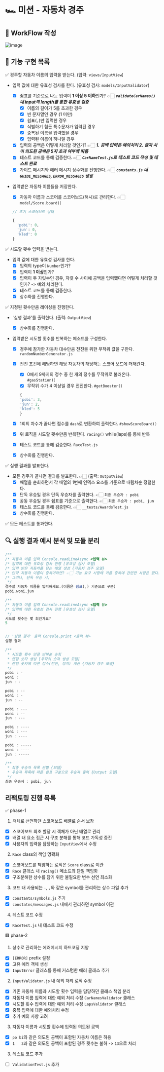 # 🏎️ 미션 - 자동차 경주

## 🎨 WorkFlow 작성

![image](https://github.com/livable-final/client/assets/83483378/4b8c2989-dab4-4847-a50c-536c223f5bad)

## 🚀 기능 구현 목록

✅ 경주할 자동차 이름의 입력을 받는다. (입력: `views/InputView`)

- 입력 값에 대한 유효성 검사를 한다. (유효성 검사: `models/InputValidator`)

  - [x] 쉼표를 기준으로 나눈 입력이 **1 이상 5 이하**인가? 👉🏻 **_`validateCarNames()` 내 input의 length를 통한 유효성 검증_**
    - [x] 이름의 길이가 5를 초과한 경우
    - [x] 빈 문자열인 경우 (1 미만)
    - [x] 쉼표(`,`)만 입력한 경우
    - [x] 식별하기 힘든 특수문자가 입력된 경우
    - [x] 중복된 이름을 입력했을 경우
    - [x] 입력된 이름이 하나일 경우
  - [x] 입력의 공백은 어떻게 처리할 것인가? 👉🏻 **_1. 공백 입력은 예외처리 2. 글자 사이 의도된 공백은 5자 초과 여부에 따름_**
  - [x] 테스트 코드를 통해 검증한다. 👉🏻 **_`CarNameTest.js`로 테스트 코드 작성 및 테스트 완료_**
  - [x] 가이드 메시지와 에러 메시지 상수화를 진행한다. 👉🏻 **_`constants.js` 내 `GUIDE_MESSAGES`, `ERROR_MESSAGES` 생성_**

- 입력받은 자동차 이름들을 저장한다.

  - [x] 자동차 이름과 스코어를 스코어보드(해시)로 관리한다. 👉🏻 `model/Score.board()`

  ```javascript
  // 초기 스코어보드 상태

  {
    'pobi': 0,
    'jun': 0,
    'kled': 0
  }
  ```

✅ 시도할 횟수 입력을 받는다.

- 입력 값에 대한 유효성 검사를 한다.
  - [x] 입력의 type이 `Number`인가?
  - [x] 입력이 **1 이상**인가?
  - [x] 입력이 두 자릿수인 경우, 자릿 수 사이에 공백을 입력했다면 어떻게 처리할 것인가? -> 예외 처리한다.
  - [x] 테스트 코드를 통해 검증한다.
  - [x] 상수화를 진행한다.

✅ 지정된 횟수만큼 레이싱을 진행한다.

- '실행 결과'를 출력한다. (출력: `OutputView`)

  - [x] 상수화를 진행한다.

- 입력받은 시도할 횟수를 반복하는 메소드를 구성한다.

  - [x] 경주에 참가한 자동차 대수만큼 전진을 위한 무작위 값을 구한다. `randomNumberGenerator.js`
  - [x] 전진 조건에 해당하면 해당 자동차의 해당하는 스코어 보드에 더해간다.

    - [x] 0에서 9까지의 정수 중 한 개의 정수를 무작위로 불러온다. `#gasStation()`
    - [x] 무작위 수가 4 이상일 경우 전진한다. `#getBooster()`

    ```javascript
    {
    'pobi': 3,
    'jun': 2,
    'kled': 5
    }
    ```

  - [x] 1회의 차수가 끝나면 점수를 `dash`로 변환하여 출력한다. `#showScoreBoard()`
  - [x] 위 로직을 시도할 횟수만큼 반복한다. `racing()` while(laps)를 통해 반복
  - [x] 테스트 코드를 통해 검증한다. `RaceTest.js`
  - [x] 상수화를 진행한다.

✅ 실행 결과를 발표한다.

- 모든 경주가 끝나면 결과를 발표한다. 👉🏻 (출력: `OutputView`)
  - [x] 배열을 순회하면서 각 배열의 1번째 인덱스 요소를 기준으로 내림차순 정렬한다.
  - [x] 단독 우승일 경우 단독 우승자를 출력한다. 👉🏻 `최종 우승자 : pobi`
  - [x] 공동 우승일 경우 쉼표를 기준으로 출력한다. 👉🏻 `최종 우승자 : pobi, jun`
  - [x] 테스트 코드를 통해 검증한다. 👉🏻 `__tests/AwardsTest.js`
  - [x] 상수화를 진행한다.

✅ 모든 테스트를 통과한다.

## 🔍 실행 결과 예시 분석 및 모듈 분리

```javascript
/**
/* 자동차 이름 입력 Console.readLineAsync <입력 뷰>
/* 입력에 대한 유효성 검사 진행 [유효성 검사 모델]
/* 입력 받은 자동차를 담는 배열 생성 {자동차 경주 모델}
/* 만약 자동차 이름이 중복이라면? 👉🏻 기능 요구 사항에 이름 중복에 관련한 사항은 없다.
/* 그러나, 단독 우승 시,
 */
경주할 자동차 이름을 입력하세요.(이름은 쉼표(,) 기준으로 구분)
pobi,woni,jun

/**
/* 자동차 이름 입력 Console.readLineAsync <입력 뷰>
/* 입력에 대한 유효성 검사 진행 [유효성 검사 모델]
 */
시도할 횟수는 몇 회인가요?
5


// '실행 결과' 출력 Console.print <출력 뷰>
실행 결과

/**
 * 시도할 횟수 만큼 반복분 순회
 * 랜덤 숫자 생성 [무작위 숫자 생성 모델]
 * 랜덤 숫자에 따른 점수(전진, 정지) 계산 {자동차 경주 모델}
 */
pobi : -
woni :
jun : -

pobi : --
woni : -
jun : --

pobi : ---
woni : --
jun : ---

pobi : ----
woni : ---
jun : ----

pobi : -----
woni : ----
jun : -----

/**
 * 최종 우승자 목록 판별 {모델}
 * 우승자 목록에 따른 쉼표 구분으로 우승자 출력 {Output 모델}
 */
최종 우승자 : pobi, jun
```

## 리팩토링 진행 목록

✅ phase-1

1. 객체로 선언하던 스코어보드 배열로 순서 보장

- [x] 스코어보드 최초 할당 시 객체가 아닌 배열로 관리
- [x] 배열 내 요소 접근 시 구조 분해를 통해 코드 가독성 증진
- [x] 사용자의 입력을 담당하는 `InputView`에서 수정

2. `Race` class의 책임 명확화

- [x] 스코어보드를 책임하는 로직은 `Score` class로 이관
- [x] `Race` 클래스 내 `racing()` 메소드의 단일 책임화
- [x] 구조분해한 상수를 담기 위한 불필요한 변수 선언 최소화

3. 코드 내 사용되는 `-`, `,`와 같은 symbol를 관리하는 상수 파일 추가

- [x] `constants/symbols.js` 추가
- [x] `constatns/messages.js` 내에서 관리하던 symbol 이관

4. 테스트 코드 수정

- [x] `RaceTest.js` 내 테스트 코드 수정

🟥 phase-2

1. 상수로 관리하는 에러메시지 하드코딩 지양

- [x] `[ERROR]` prefix 설정
- [x] 고유 에러 객체 생성
- [x] `InputError` 클래스를 통해 커스텀한 에러 클래스 추가

2. `InputValidator.js` 내 예외 처리 로직 수정

- [x] 기존 자동차 이름과 시도할 횟수 입력을 담당하던 클래스 책임 분리
- [x] 자동차 이름 입력에 대한 예외 처리 수정 `CarNamesValidator` 클래스
- [x] 시도할 횟수 입력에 대한 예외 처리 수정 `LapsValidator` 클래스
- [x] 중복 입력에 대한 예외처리 수정
- [x] 추가 예외 사항 고려

3. 자동차 이름과 시도할 횟수에 입력된 의도된 공백

- [x] `po bi`와 같은 의도된 공백이 포함된 자동차 이름은 허용
- [x] `1   3`과 같은 의도된 공백이 포함된 경주 횟수는 불허 -> `13`으로 처리

3. 테스트 코드 추가

- [ ] `ValidationTest.js` 추가
